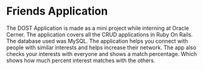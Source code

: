 # Friends Application
 The DOST Application is made as a mini project while interning at Oracle Cerner. The application covers all the CRUD applications in Ruby On Rails. The database used was MySQL. The 
 application helps you connect with people with similar interests and helps increase their network. The app also checks your interests with everyone and shows a match percentage. Which 
 shows how much percent interest matches with the others.
